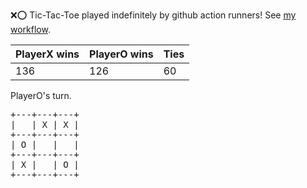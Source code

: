 :x::o: Tic-Tac-Toe played indefinitely by github action runners! See [my workflow](.github/workflows/play.yaml).

|PlayerX wins|PlayerO wins|Ties|
|-|-|-|
|136|126|60|

PlayerO's turn.

<pre>
+---+---+---+
|   | X | X |
+---+---+---+
| O |   |   |
+---+---+---+
| X |   | O |
+---+---+---+
</pre>